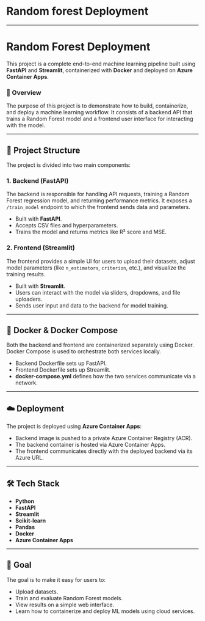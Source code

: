 ﻿# Random forest Deployment


---

# Random Forest Deployment

This project is a complete end-to-end machine learning pipeline built using **FastAPI** and **Streamlit**, containerized with **Docker** and deployed on **Azure Container Apps**.

### 🚀 Overview

The purpose of this project is to demonstrate how to build, containerize, and deploy a machine learning workflow. It consists of a backend API that trains a Random Forest model and a frontend user interface for interacting with the model.

---

## 🧩 Project Structure

The project is divided into two main components:

### 1. **Backend (FastAPI)**
The backend is responsible for handling API requests, training a Random Forest regression model, and returning performance metrics. It exposes a `/train_model` endpoint to which the frontend sends data and parameters.

- Built with **FastAPI**.
- Accepts CSV files and hyperparameters.
- Trains the model and returns metrics like R² score and MSE.

### 2. **Frontend (Streamlit)**
The frontend provides a simple UI for users to upload their datasets, adjust model parameters (like `n_estimators`, `criterion`, etc.), and visualize the training results.

- Built with **Streamlit**.
- Users can interact with the model via sliders, dropdowns, and file uploaders.
- Sends user input and data to the backend for model training.

---

## 🐳 Docker & Docker Compose

Both the backend and frontend are containerized separately using Docker. Docker Compose is used to orchestrate both services locally.

- Backend Dockerfile sets up FastAPI.
- Frontend Dockerfile sets up Streamlit.
- **docker-compose.yml** defines how the two services communicate via a network.

---

## ☁️ Deployment

The project is deployed using **Azure Container Apps**:

- Backend image is pushed to a private Azure Container Registry (ACR).
- The backend container is hosted via Azure Container Apps.
- The frontend communicates directly with the deployed backend via its Azure URL.

---

## 🛠️ Tech Stack

- **Python**
- **FastAPI**
- **Streamlit**
- **Scikit-learn**
- **Pandas**
- **Docker**
- **Azure Container Apps**

---

## 🎯 Goal

The goal is to make it easy for users to:
- Upload datasets.
- Train and evaluate Random Forest models.
- View results on a simple web interface.
- Learn how to containerize and deploy ML models using cloud services.

